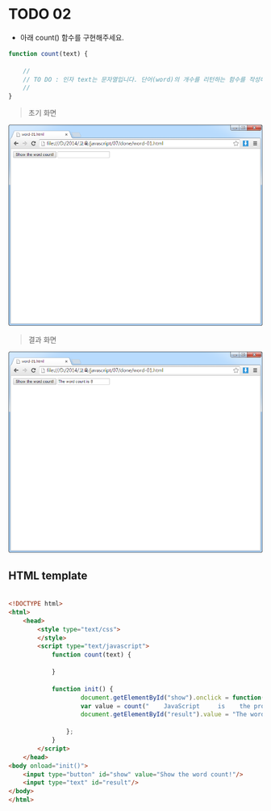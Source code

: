 ﻿TODO 02
========

* 아래 count() 함수를 구현해주세요.

```javascript
function count(text) {
	
	//
	// TO DO : 인자 text는 문자열입니다. 단어(word)의 개수를 리턴하는 함수를 작성해주세요.
	//        
}

```

> 초기 화면

![TODO02](https://raw.githubusercontent.com/lightsh/jsstudy/master/07/todo/images/todo_02.png)


>  결과 화면

![TODO02](https://raw.githubusercontent.com/lightsh/jsstudy/master/07/todo/images/todo_02_result.png)

## HTML template

```html

<!DOCTYPE html> 
<html>
	<head>
		<style type="text/css">	
		</style>
		<script type="text/javascript">
			function count(text) {

			}
			
			function init() {
					document.getElementById("show").onclick = function() {
					var value = count("    JavaScript     is    the programming    language    of    the Web   ");
					document.getElementById("result").value = "The word count is " + value ;
					
				};
			}			
		</script>
	</head>
<body onload="init()">               
	<input type="button" id="show" value="Show the word count!"/>        
	<input type="text" id="result"/> 
</body>
</html>

```
